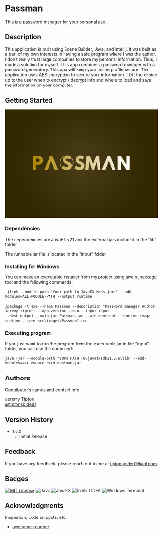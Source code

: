 # Passman
This is a password manager for your personal use.

## Description

This application is built using Scene Builder,
Java, and Intellij. It was built as a part of my own interests in having a safe program
where I was the author.  I don't really trust large companies to store my personal
information.  Thus, I made a solution for myself.  This app combines a password manager with a
password generatory.  This app will keep your online profile secure.  The application uses 
AES encryption to secure your information.  I left the choice up to the user when to encrypt / 
decrypt info and where to load and save the information on your computer.

## Getting Started

![splash screen](https://github.com/tiptonspiderj/Passman/blob/main/src/images/Logo.JPG)

### Dependencies

The dependencies are JavaFX v21 and the external jars included in the "lib" folder

The runnable jar file is located in the "input" folder

### Installing for Windows

You can make an executable installer from my project using java's jpackage tool and the following commands:
```
 jlink --module-path "Your path to JavaFX-Mods-jars" --add-modules=ALL-MODULE-PATH --output runtime
 
jpackage -t exe --name Passman --description "Password manager Author: Jeremy Tipton" --app-version 1.0.0 --input input 
--dest output --main-jar Passman.jar --win-shortcut --runtime-image runtime --icon src\images\Passman1.ico
```
### Executing program

If you just want to run the program from the executable jar in the "input" folder, you can use the command:
```
java -jar --module-path "YOUR PATH TO\javafxsdk21.0.6\lib" --add-modules=ALL-MODULE-PATH Passman.jar
```
## Authors

Contributor’s names and contact info

Jeremy Tipton  
[@tiptonspiderj1](https://tiptonspiderj1.com)

## Version History

* 1.0.0
    * Initial Release

## Feedback

If you have any feedback, please reach out to me at tiptonspiderj1@aol.com

## Badges

[![MIT License](https://img.shields.io/badge/License-MIT-green.svg)](https://choosealicense.com/licenses/mit/)
![Java](https://img.shields.io/badge/java-%23ED8B00.svg?style=for-the-badge&logo=openjdk&logoColor=white)
![JavaFX](https://img.shields.io/badge/javafx-%23FF0000.svg?style=for-the-badge&logo=javafx&logoColor=white)
![IntelliJ IDEA](https://img.shields.io/badge/IntelliJIDEA-000000.svg?style=for-the-badge&logo=intellij-idea&logoColor=white)
![Windows Terminal](https://img.shields.io/badge/Windows%20Terminal-%234D4D4D.svg?style=for-the-badge&logo=windows-terminal&logoColor=white)

## Acknowledgments

Inspiration, code snippets, etc.
* [awesome-readme](https://github.com/matiassingers/awesome-readme)

